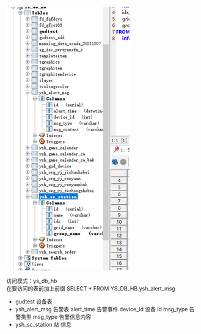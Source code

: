 <!--
 * @Author: songyanglin 1503464667@qq.com
 * @Date: 2022-07-22 13:48:56
 * @LastEditors: songyanglin 1503464667@qq.com
 * @LastEditTime: 2022-07-22 14:07:16
 * @FilePath: \项目笔记\华北-地理信息导航.md
 * @Description: 这是默认设置,请设置`customMade`, 打开koroFileHeader查看配置 进行设置: https://github.com/OBKoro1/koro1FileHeader/wiki/%E9%85%8D%E7%BD%AE
-->
![这是图片](./image//%E5%8D%8E%E5%8C%97-sql.png)

访问模式：ys_db_hb  
在要访问的表前加上前缀
SELECT * FROM YS_DB_HB.ysh_alert_msg

* gudtest 设备表
* ysh_alert_msg 告警表
    alert_time 告警事件
    device_id 设备 id 
    msg_type 告警类型
    msg_type 告警信息内容
* ysh_sc_station 站 信息
